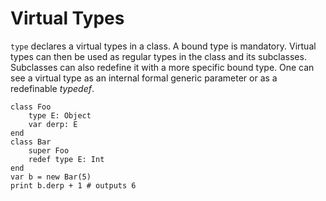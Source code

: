 # Virtual Types

`type` declares a virtual types in a class. A bound type is
mandatory. Virtual types can then be used as regular types in the class
and its subclasses. Subclasses can also redefine it with a more specific
bound type. One can see a virtual type as an internal formal generic
parameter or as a redefinable *typedef*.

~~~
class Foo
    type E: Object
    var derp: E
end
class Bar
    super Foo
    redef type E: Int
end
var b = new Bar(5)
print b.derp + 1 # outputs 6
~~~
